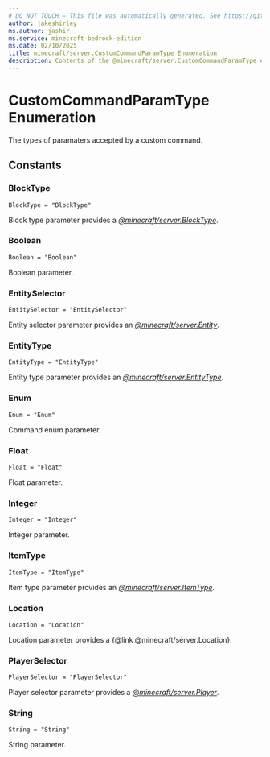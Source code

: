 ```yaml
---
# DO NOT TOUCH — This file was automatically generated. See https://github.com/mojang/minecraftapidocsgenerator to modify descriptions, examples, etc.
author: jakeshirley
ms.author: jashir
ms.service: minecraft-bedrock-edition
ms.date: 02/10/2025
title: minecraft/server.CustomCommandParamType Enumeration
description: Contents of the @minecraft/server.CustomCommandParamType enumeration.
---
```

# CustomCommandParamType Enumeration

The types of paramaters accepted by a custom command.

## Constants
### **BlockType**
`BlockType = "BlockType"`

Block type parameter provides a [*@minecraft/server.BlockType*](../../../scriptapi/minecraft/server/BlockType.md).
### **Boolean**
`Boolean = "Boolean"`

Boolean parameter.
### **EntitySelector**
`EntitySelector = "EntitySelector"`

Entity selector parameter provides an [*@minecraft/server.Entity*](../../../scriptapi/minecraft/server/Entity.md).
### **EntityType**
`EntityType = "EntityType"`

Entity type parameter provides an [*@minecraft/server.EntityType*](../../../scriptapi/minecraft/server/EntityType.md).
### **Enum**
`Enum = "Enum"`

Command enum parameter.
### **Float**
`Float = "Float"`

Float parameter.
### **Integer**
`Integer = "Integer"`

Integer parameter.
### **ItemType**
`ItemType = "ItemType"`

Item type parameter provides an [*@minecraft/server.ItemType*](../../../scriptapi/minecraft/server/ItemType.md).
### **Location**
`Location = "Location"`

Location parameter provides a {@link @minecraft/server.Location}.
### **PlayerSelector**
`PlayerSelector = "PlayerSelector"`

Player selector parameter provides a [*@minecraft/server.Player*](../../../scriptapi/minecraft/server/Player.md).
### **String**
`String = "String"`

String parameter.
